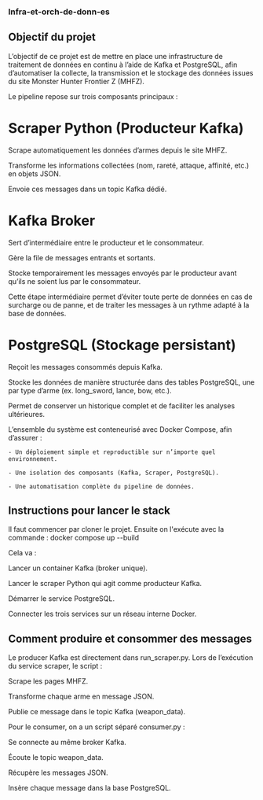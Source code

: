 ### Infra-et-orch-de-donn-es
## Objectif du projet

L’objectif de ce projet est de mettre en place une infrastructure de traitement de données en continu à l’aide de Kafka et PostgreSQL, afin d’automatiser la collecte, la transmission et le stockage des données issues du site Monster Hunter Frontier Z (MHFZ).

Le pipeline repose sur trois composants principaux :

 # Scraper Python (Producteur Kafka)

Scrape automatiquement les données d’armes depuis le site MHFZ.

Transforme les informations collectées (nom, rareté, attaque, affinité, etc.) en objets JSON.

Envoie ces messages dans un topic Kafka dédié.

 # Kafka Broker

Sert d’intermédiaire entre le producteur et le consommateur.

Gère la file de messages entrants et sortants.

Stocke temporairement les messages envoyés par le producteur avant qu’ils ne soient lus par le consommateur.

Cette étape intermédiaire permet d’éviter toute perte de données en cas de surcharge ou de panne, et de traiter les messages à un rythme adapté à la base de données.

 # PostgreSQL (Stockage persistant)

Reçoit les messages consommés depuis Kafka.

Stocke les données de manière structurée dans des tables PostgreSQL, une par type d’arme (ex. long_sword, lance, bow, etc.).

Permet de conserver un historique complet et de faciliter les analyses ultérieures.

L’ensemble du système est conteneurisé avec Docker Compose, afin d’assurer :

    - Un déploiement simple et reproductible sur n’importe quel environnement.

    - Une isolation des composants (Kafka, Scraper, PostgreSQL).

    - Une automatisation complète du pipeline de données.

## Instructions pour lancer le stack

Il faut commencer par cloner le projet.
Ensuite on l'exécute avec la commande :
    docker compose up --build

Cela va :

Lancer un container Kafka (broker unique).

Lancer le scraper Python qui agit comme producteur Kafka.

Démarrer le service PostgreSQL.

Connecter les trois services sur un réseau interne Docker.

## Comment produire et consommer des messages

Le producer Kafka est directement dans run_scraper.py.
Lors de l’exécution du service scraper, le script :

Scrape les pages MHFZ.

Transforme chaque arme en message JSON.

Publie ce message dans le topic Kafka (weapon_data).


Pour le consumer, on a un script séparé consumer.py :

Se connecte au même broker Kafka.

Écoute le topic weapon_data.

Récupère les messages JSON.

Insère chaque message dans la base PostgreSQL.

